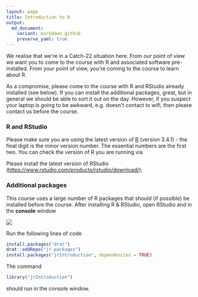 ```yaml
---
layout: page
title: Introduction to R
output:
  md_document:
    variant: markdown_github
    preserve_yaml: true
---
```


We realise that we're in a Catch-22 situation here. From our point of view we want you to come to the course with R and associated software pre-installed. From your point of view, you're coming to the course to learn about R.

As a compromise, please come to the course with R and RStudio already installed (see below). If you can install the additional packages, great, but in general we should be able to sort it out on the day. However, if you suspect your laptop is going to be awkward, e.g. doesn't contact to wifi, then please contact us before the course.

### R and RStudio

Please make sure you are using the latest version of [R](https://cran.r-project.org/) (version 3.4.1) - the final digit is the minor version number. The essential numbers are the first two. You can check the version of R you are running via

Please install the latest version of RStudio (<https://www.rstudio.com/products/rstudio/download/>);

### Additional packages

This course uses a large number of R packages that should (if possible) be installed before the course. After installing R & RStudio, open RStudio and in the **console** window

![](../graphics/rstudio.png)

Run the following lines of code

``` r
install.packages("drat")
drat::addRepo("jr-packages")
install.packages("jrIntroduction", dependencies = TRUE)
```

The command

``` r
library("jrIntroduction")
```

should run in the console window.
